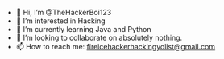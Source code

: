 - 👋 Hi, I’m @TheHackerBoi123
- 👀 I’m interested in Hacking
- 🌱 I’m currently learning Java and Python
- 💞️ I’m looking to collaborate on absolutely nothing.
- 📫 How to reach me: fireicehackerhackingyolist@gmail.com

<!---
TheHackerBoi123/TheHackerBoi123 is a ✨ special ✨ repository because its `README.md` (this file) appears on your GitHub profile.
You can click the Preview link to take a look at your changes.
--->
